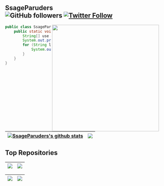 ## SsageParuders <br><img alt="GitHub followers" src="https://img.shields.io/github/followers/SsageParuders?style=social" /> <a href="https://twitter.com/SsageP"><img alt="Twitter Follow" src="https://img.shields.io/twitter/follow/SsageP?style=social"></a>

<img align="right" width="350" src="https://i.imgur.com/ugWb6BU.gif" />

```java
public class SsageParuders {
    public static void main(String[] args) {
        String[] use = {"C","C++","Java","Assembly","Python"};
        System.out.print("I'm learning:\t");
        for (String language:use) {
            System.out.print(language+"\t");
        }
    }
}
```

| <a href="https://github.com/SsageParuders"><img align="center" src="https://github-readme-stats.vercel.app/api?username=SsageParuders&show_icons=true&theme=github_dark&hide_border=true" alt="SsageParuders's github stats" /></a> | <a href="https://github.com/SsageParuders"><img align="center" src="https://github-readme-stats.vercel.app/api/top-langs/?username=SsageParuders&layout=compact&theme=github_dark&hide_border=true&hide=TeX" /></a> |
| ------------- | ------------- |

## Top Repositories

| <a href="https://github.com/SsageParuders/SsageParuders"><img align="center" src="https://github-readme-stats.vercel.app/api/pin/?username=SsageParuders&repo=SsageParuders&theme=github_dark&hide_border=true" /></a> | <a href="https://github.com/SsageParuders/AndroidPtraceInject"><img align="center" src="https://github-readme-stats.vercel.app/api/pin/?username=SsageParuders&repo=AndroidPtraceInject&theme=github_dark&hide_border=true" /></a> |
| ------------- | ------------- |

| <a href="https://github.com/SsageParuders/CheatUnityGames"><img align="center" src="https://github-readme-stats.vercel.app/api/pin/?username=SsageParuders&repo=CheatUnityGames&theme=github_dark&hide_border=true" /></a> | <a href="https://github.com/SsageParuders/ModGamesByInjectZygote"><img align="center" src="https://github-readme-stats.vercel.app/api/pin/?username=SsageParuders&repo=ModGamesByInjectZygote&theme=github_dark&hide_border=true" /></a> |
| ------------- | ------------- |


